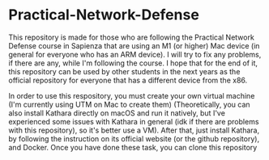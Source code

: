 # Practical-Network-Defense
This repository is made for those who are following the Practical Network Defense course in Sapienza that are using an M1 (or higher) Mac device (in general for everyone who has an ARM device). I will try to fix any problems, if there are any, while I'm following the course. I hope that for the end of it, this repository can be used by other students in the next years as the official repository for everyone that has a different device from the x86.

In order to use this respository, you must create your own virtual machine (I'm currently using UTM on Mac to create them) (Theoretically, you can also install Kathara directly on macOS and run it natively, but I've experienced some issues with Kathara in general (idk if there are problems with this repository), so it's better use a VM). After that, just install Kathara, by following the instruction on its official website (or the github repository), and Docker. Once you have done these task, you can clone this repository
